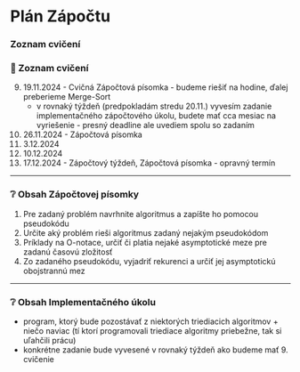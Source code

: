 # Plán Zápočtu
### Zoznam cvičení
### :date: Zoznam cvičení
9. 19.11.2024 - Cvičná Zápočtová písomka - budeme riešiť na hodine, ďalej preberieme Merge-Sort
   - v rovnaký týždeň (predpokladám stredu 20.11.) vyvesím zadanie implementačného zápočtového úkolu, budete mať cca mesiac na vyriešenie - presný deadline ale uvediem spolu so zadaním
10. 26.11.2024 - Zápočtová písomka
11. 3.12.2024
12. 10.12.2024
13. 17.12.2024 - Zápočtový týždeň, Zápočtová písomka - opravný termín


---
### :grey_question: Obsah Zápočtovej písomky
1. Pre zadaný problém navrhnite algoritmus a zapíšte ho pomocou pseudokódu
2. Určite aký problém rieši algoritmus zadaný nejakým pseudokódom
3. Príklady na O-notace, určiť či platia nejaké asymptotické meze pre zadanú časovú zložitosť
4. Zo zadaného pseudokódu, vyjadriť rekurenci a určiť jej asymptotickú obojstrannú mez


---
### :grey_question: Obsah Implementačného úkolu
- program, ktorý bude pozostávať z niektorých triediacich algoritmov + niečo naviac (tí ktorí programovali triediace algoritmy priebežne, tak si uľahčili prácu)
- konkrétne zadanie bude vyvesené v rovnaký týždeň ako budeme mať 9. cvičenie
